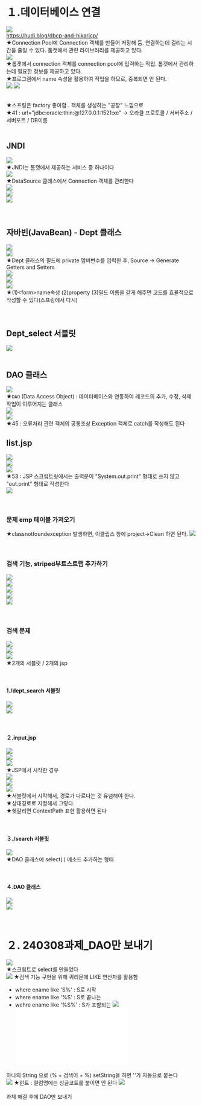 # １.데이터베이스 연결
![](../image/Pasted%20image%2020240308091020.png)<br>
https://hudi.blog/dbcp-and-hikaricp/<br>
★Connection Pool에 Connection 객체를 만들어 저장해 둠. 연결하는데 걸리는 시간을 줄일 수 있다. 톰캣에서  관련 라이브러리를 제공하고 있다.<br>
![](../image/Pasted%20image%2020240308091421.png)
<br>★톰캣에서 connection 객체를 connection pool에 입력하는 작업. 톰캣에서 관리하는데 필요한 정보를 제공하고 있다.
<br>★프로그램에서 name 속성을 활용하여 작업을 하므로, 중복되면 안 된다.
<br>![](../image/Pasted%20image%2020240308092330.png)
![](../image/Pasted%20image%2020240308093347.png)

<br>★스프링은 factory 좋아함.. 객체를 생성하는 "공장" 느낌으로
<br>★41 : url="jdbc:oracle:thin:@127.0.0.1:1521:xe" -> 오라클 프로토콜 / 서버주소 / 서버포트 / DB이름
<br>
<br>
## JNDI
![](../image/Pasted%20image%2020240308090400.png)<br>
★JNDI는 톰캣에서 제공하는 서비스 중 하나이다<br>
![](../image/Pasted%20image%2020240308101351.png)<br>
★DataSource 클래스에서 Connection 객체를 관리한다<br>
![](../image/Pasted%20image%2020240308101409.png)<br>
![](../image/Pasted%20image%2020240308102052.png)<br>
![](../image/Pasted%20image%2020240308103706.png)<br>
<br>
<br>
  
## 자바빈(JavaBean) - Dept 클래스

![](../image/Pasted%20image%2020240308104634.png)<br>
![](../image/Pasted%20image%2020240308104745.png)
<br>★Dept 클래스의 필드에 private 멤버변수를 입력한 후, Source -> Generate Getters and Setters
<br>![](../image/Pasted%20image%2020240308104937.png)
<br>![](../image/Pasted%20image%2020240308111725.png)
<br>![](../image/Pasted%20image%2020240308112803.png)
<br>★(1)\<form>name속성 (2)property (3)필드 이름을 같게 해주면 코드를 효율적으로 작성할 수 있다(스프링에서 다시)
<br>
<br>
<br>
## Dept_select 서블릿
![](../image/Pasted%20image%2020240308104426.png)
<br>
<br>

## DAO 클래스
![](../image/Pasted%20image%2020240308113953.png)<br>
★`DAO` (Data Access Object) : 데이터베이스와 연동하여 레코드의 추가, 수정, 삭제 작업이 이루어지는 클래스
<br>![](../image/Pasted%20image%2020240308114420.png)
<br>![](../image/Pasted%20image%2020240308120250.png)
<br>★45 : 오류처리 관련 객체의 공통조상 Exception 객체로 catch를 작성해도 된다


## list.jsp
![](../image/Pasted%20image%2020240308122047.png)<br>
![](../image/Pasted%20image%2020240308121105.png)<br>
![](../image/Pasted%20image%2020240308121631.png)<br>
★53 : JSP 스크립트릿에서는 출력문이 "System.out.print" 형태로 쓰지 않고 "out.print" 형태로 작성한다<br>
![](../image/Pasted%20image%2020240308122736.png)<br>
<br>
<br>

### 문제 emp 테이블 가져오기
★classnotfoundexception 발생하면, 이클립스 창에 project->Clean 하면 된다.
![](../image/Pasted%20image%2020240308141823.png)<br>
<br>
<br>

### 검색 기능, striped부트스트랩 추가하기
![](../image/Pasted%20image%2020240308142233.png)<br>
![](../image/Pasted%20image%2020240308143520.png)
<br>
![](../image/Pasted%20image%2020240308143910.png)<br>
![](../image/Pasted%20image%2020240308143924.png)<br>
![](../image/Pasted%20image%2020240308143824.png)<br>
<br>
<br>


### 검색 문제
![](../image/Pasted%20image%2020240308144037.png)<br>
![](../image/Pasted%20image%2020240308144100.png)<br>
![](../image/Pasted%20image%2020240308144136.png)<br>
★2개의 서블릿 / 2개의 jsp <br>
<br>
<br>


#### 1./dept_search 서블릿
![](../image/Pasted%20image%2020240308150532.png)<br>
![](../image/Pasted%20image%2020240308150544.png)<br>
<br>
<br>


#### ２.input.jsp
![](../image/Pasted%20image%2020240308150847.png)<br>
![](../image/Pasted%20image%2020240308151713.png)<br>
![](../image/Pasted%20image%2020240308151812.png)<br>
★JSP에서 시작한 경우 <br>
![](../image/Pasted%20image%2020240308151846.png)<br>
![](../image/Pasted%20image%2020240308151856.png)<br>
![](../image/Pasted%20image%2020240308151917.png)<br>
★서블릿에서 시작해서, 경로가 다르다는 것 유념해야 한다.<br>
★상대경로로 지정해서 그렇다.<br>
★헷갈리면 ContextPath 표현 활용하면 된다<br>
<br>
<br>


#### ３./search 서블릿
![](../image/Pasted%20image%2020240308153056.png)<br>
★DAO 클래스에 select( ) 메소드 추가하는 형태<br>
<br>
<br>


#### ４.DAO 클래스
![](../image/Pasted%20image%2020240308153557.png)<br>
![](../image/Pasted%20image%2020240308160520.png)<br>
<br>
<br>


# ２. 240308과제_DAO만 보내기
![](../image/Pasted%20image%2020240308162741.png)<br>
★스크립트로 select를 만들었다<br>
![](../image/Pasted%20image%2020240308163120.png)
★검색 기능 구현을 위해 쿼리문에 LIKE 연산자를 활용함
- where ename like 'S%' : S로 시작
- where ename like '%S' : S로 끝나는
- wehre ename like '%S%' : S가 포함되는
![](../image/Pasted%20image%2020240308163409.png)<br>
![](../image/240308_문제.txt)

하나의 String 으로 (% + 검색어 + %) setString을 하면 ''가 자동으로 붙는다<br>
![](../image/Pasted%20image%2020240308174957.png)
★힌트 : 컬럼명에는 싱글코트를 붙이면 안 된다
![](../image/Pasted%20image%2020240308175024.png)<br>
<br>
과제 해결 후에 DAO만 보내기

